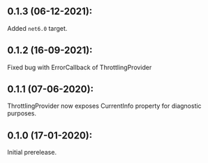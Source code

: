 ## 0.1.3 (06-12-2021):

Added `net6.0` target.

## 0.1.2 (16-09-2021):

Fixed bug with ErrorCallback of ThrottlingProvider

## 0.1.1 (07-06-2020):

ThrottlingProvider now exposes CurrentInfo property for diagnostic purposes.

## 0.1.0 (17-01-2020): 

Initial prerelease.